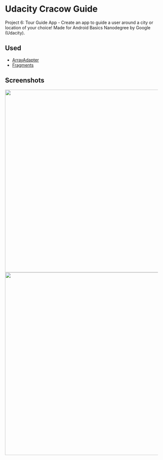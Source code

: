 # Udacity Cracow Guide

Project 6: Tour Guide App - Create an app to guide a user around a city or location of your choice! Made for Android Basics Nanodegree by Google (Udacity).

## Used

* [ArrayAdapter](https://developer.android.com/reference/android/widget/ArrayAdapter.html)
* [Fragments](https://developer.android.com/guide/components/fragments.html)

## Screenshots

<img src="https://raw.github.com/lpelczar/P6_Udacity_CracowGuide/master/screenshots/p6-1.png" width="600">

<img src="https://raw.github.com/lpelczar/P6_Udacity_CracowGuide/master/screenshots/p6-2.png" width="600">
